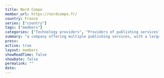 ```yaml
---
title: Nord Compo
member_url: https://nordcompo.fr/
country: France
series: ["country"] 
tags: ["members"]
categories: ["Technology providers", "Providers of publishing services"]
summary: "a company offering multiple publishing services, with a large EPUB expertise. Nord Compo can develop custom Readium-based mobile reading applications, with LCP support."
press:
active: true
layout: members 
showReadTime: false
showDate: false
permalink: ""
date: 
---
```

